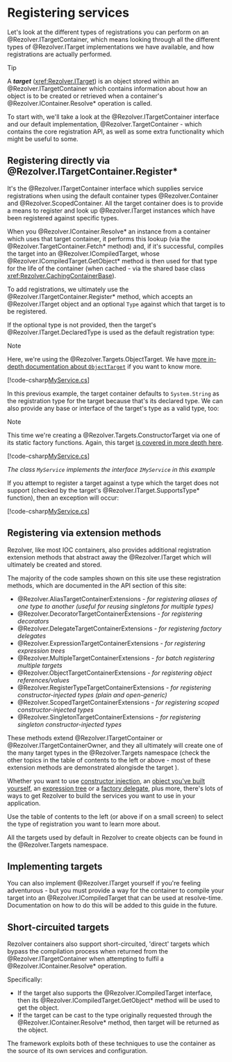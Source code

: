 ﻿# Registering services

Let's look at the different types of registrations you can perform on an @Rezolver.ITargetContainer, which means looking
through all the different types of @Rezolver.ITarget implementations we have available, and how registrations are actually
performed.

> [!TIP]
> A ***target*** (<xref:Rezolver.ITarget>) is an object stored within an @Rezolver.ITargetContainer which contains 
> information about how an object is to be created or retrieved when a container's @Rezolver.IContainer.Resolve* 
> operation is called.

To start with, we'll take a look at the @Rezolver.ITargetContainer interface and our default implementation, 
@Rezolver.TargetContainer - which contains the core registration API, as well as some extra functionality which
might be useful to some.

## Registering directly via @Rezolver.ITargetContainer.Register*

It's the @Rezolver.ITargetContainer interface which supplies service registrations when using the default
container types @Rezolver.Container and @Rezolver.ScopedContainer.  All the target container does is to provide a means
to register and look up @Rezolver.ITarget instances which have been registered against specific types.

When you @Rezolver.IContainer.Resolve* an instance from a container which uses that target container, it performs this 
lookup (via the @Rezolver.TargetContainer.Fetch* method) and, if it's successful, compiles 
the target into an @Rezolver.ICompiledTarget, whose @Rezolver.ICompiledTarget.GetObject* method is then used for that type 
for the life of the container (when cached - via the shared base class <xref:Rezolver.CachingContainerBase>).

To add registrations, we ultimately use the @Rezolver.ITargetContainer.Register* method, which accepts an
@Rezolver.ITarget object and an optional `Type` against which that target is to be registered.

If the optional type is not provided, then the target's @Rezolver.ITarget.DeclaredType is used as the default
registration type:

> [!NOTE]
> Here, we're using the @Rezolver.Targets.ObjectTarget.  We have [more in-depth documentation about `ObjectTarget`](objects.md)
> if you want to know more.

[!code-csharp[MyService.cs](../../../../../test/Rezolver.Tests.Examples/TargetContainerExamples.cs#example1)]

In this previous example, the target container defaults to `System.String` as the registration type for the target
because that's its declared type.  We can also provide any base or interface of the target's type as a valid type, too:

> [!NOTE]
> This time we're creating a @Rezolver.Targets.ConstructorTarget via one of its static factory functions.
> Again, this target [is covered in more depth here](constructors.md).

[!code-csharp[MyService.cs](../../../../../test/Rezolver.Tests.Examples/TargetContainerExamples.cs#example2)]

*The class `MyService` implements the interface `IMyService` in this example*

If you attempt to register a target against a type which the target does not support (checked by the target's
@Rezolver.ITarget.SupportsType* function), then an exception will occur:

[!code-csharp[MyService.cs](../../../../../test/Rezolver.Tests.Examples/TargetContainerExamples.cs#example3)]

## Registering via extension methods

Rezolver, like most IOC containers, also provides additional registration extension methods that abstract away 
the @Rezolver.ITarget which will ultimately be created and stored.

The majority of the code samples shown on this site use these registration methods, which are documented in the API section
of this site:

- @Rezolver.AliasTargetContainerExtensions *- for registering aliases of one type to another (useful for reusing singletons for multiple types)*
- @Rezolver.DecoratorTargetContainerExtensions *- for registering decorators*
- @Rezolver.DelegateTargetContainerExtensions *- for registering factory delegates*
- @Rezolver.ExpressionTargetContainerExtensions *- for registering expression trees*
- @Rezolver.MultipleTargetContainerExtensions *- for batch registering multiple targets*
- @Rezolver.ObjectTargetContainerExtensions *- for registering object references/values*
- @Rezolver.RegisterTypeTargetContainerExtensions *- for registering constructor-injected types (plain and open-generic)*
- @Rezolver.ScopedTargetContainerExtensions *- for registering scoped constructor-injected types*
- @Rezolver.SingletonTargetContainerExtensions *- for registering singleton constructor-injected types*

These methods extend @Rezolver.ITargetContainer or @Rezolver.ITargetContainerOwner,
and they all ultimately will create one of the many target types in the @Rezolver.Targets namespace (check the other topics
in the table of contents to the left or above - most of these extension methods are demonstrated alongisde the target ).


Whether you want to use [constructor injection](constructors.md), an [object you've built yourself](objects.md), an 
[expression tree](expressions.md) or a [factory delegate](delegates.md), plus more, there's lots of ways to get 
Rezolver to build the services you want to use in your application.

Use the table of contents to the left (or above if on a small screen) to select the type of registration you want to
learn more about.

All the targets used by default in Rezolver to create objects can be found in the @Rezolver.Targets namespace.

## Implementing targets

You can also implement @Rezolver.ITarget yourself if you're feeling adventurous - but you must provide a way for the
container to compile your target into an @Rezolver.ICompiledTarget that can be used at resolve-time.  Documentation 
on how to do this will be added to this guide in the future.

## Short-circuited targets

Rezolver containers also support short-circuited, 'direct' targets which bypass the compilation process when returned
from the @Rezolver.ITargetContainer when attempting to fulfil a @Rezolver.IContainer.Resolve* operation.

Specifically:

- If the target also supports the @Rezolver.ICompiledTarget interface, then its @Rezolver.ICompiledTarget.GetObject* method
will be used to get the object.
- If the target can be cast to the type originally requested through the @Rezolver.IContainer.Resolve* method, then target
will be returned as the object.

The framework exploits both of these techniques to use the container as the source of its own services and configuration.